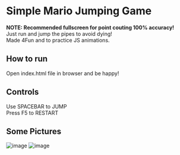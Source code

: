 # Simple Mario Jumping Game
**NOTE: Recommended fullscreen for point couting 100% accuracy!**  
Just run and jump the pipes to avoid dying!  
Made 4Fun and to practice JS animations.  

## How to run
Open index.html file in browser and be happy!


## Controls
Use SPACEBAR to JUMP  
Press F5 to RESTART

## Some Pictures
![image](https://github.com/vitorbclemes/mario-game-WEBDEV/assets/64271197/f5853c03-045c-470f-9da4-6e4a9e152038)
![image](https://github.com/vitorbclemes/mario-game-WEBDEV/assets/64271197/01eed02c-1b2a-4bed-a3d0-7421ab73530b)
